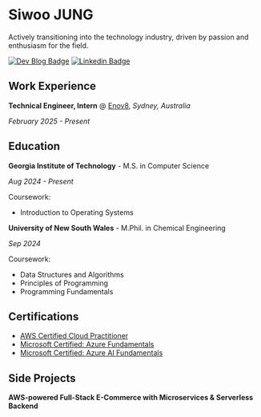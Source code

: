 # Siwoo JUNG
Actively transitioning into the technology industry, driven by passion and enthusiasm for the field.

[![Dev Blog Badge](http://img.shields.io/badge/Dev%20blog-000000)](https://medium.com/@siwoo.jg) 
[![Linkedin Badge](https://img.shields.io/badge/LinkedIn-blue?logo=LinkedIn)](https://www.linkedin.com/in/siwoojung/)

## Work Experience

**Technical Engineer, Intern** @ [Enov8](https://www.enov8.com/), _Sydney, Australia_

_February 2025 - Present_

## Education

**Georgia Institute of Technology** - M.S. in Computer Science

_Aug 2024 - Present_

Coursework:
- Introduction to Operating Systems

**University of New South Wales** - M.Phil. in Chemical Engineering

_Sep 2024_

Coursework:
- Data Structures and Algorithms
- Principles of Programming
- Programming Fundamentals

## Certifications

- [AWS Certified Cloud Practitioner](https://www.credly.com/badges/5f620975-9051-46c3-8aac-5603b114c3fc/public_url)
- [Microsoft Certified: Azure Fundamentals](https://learn.microsoft.com/api/credentials/share/en-au/SiwooJung-3725/D387D90AB80C1DD8?sharingId)
- [Microsoft Certified: Azure AI Fundamentals](https://learn.microsoft.com/en-au/users/siwoojung-3725/credentials/d34e1ac4ed131ff4)

## Side Projects

**AWS-powered Full-Stack E-Commerce with Microservices & Serverless Backend**
